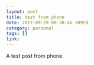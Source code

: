 ```yaml
---
layout: post
title: test from phone
date: 2017-09-29 09:30:46 +0959
category: personal
tags: []
link: 
---
```


A test post from phone.


